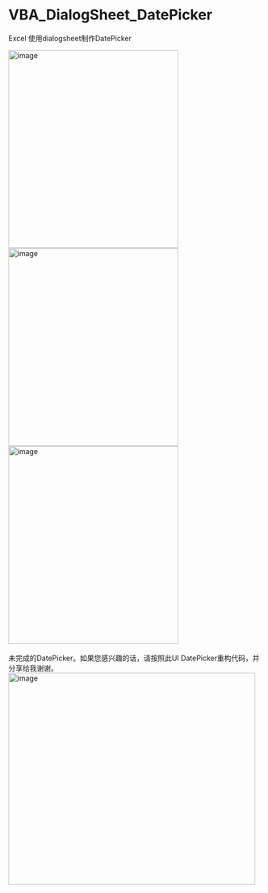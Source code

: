 # VBA_DialogSheet_DatePicker
Excel 使用dialogsheet制作DatePicker

<img width="336" height="392" alt="image" src="https://github.com/user-attachments/assets/16748ca1-2804-4bec-ab46-6bacbc734626" />
<img width="336" height="392" alt="image" src="https://github.com/user-attachments/assets/56b4d31d-87e0-49a6-980f-7e7703cf6638" />
<img width="336" height="392" alt="image" src="https://github.com/user-attachments/assets/c815e849-b5d5-476e-8054-f04754425821" />

<br>
<br>
未完成的DatePicker。如果您感兴趣的话，请按照此UI DatePicker重构代码，并分享给我谢谢。
<img width="489" height="419" alt="image" src="https://github.com/user-attachments/assets/e472d20d-16a6-4888-be98-d2d3803d48bc" />

